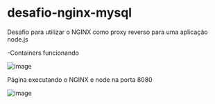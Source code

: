 # desafio-nginx-mysql
Desafio para utilizar o NGINX como proxy reverso para uma aplicação node.js

-Containers funcionando

![image](https://github.com/rodrigolopesinf/desafio-nginx-mysql/assets/55162026/5d0f74a7-97aa-45cf-a4b0-cc305770e59d)

Página executando o NGINX e node na porta 8080

![image](https://github.com/rodrigolopesinf/desafio-nginx-mysql/assets/55162026/1c985c64-5f67-41b5-8e77-9e12d5378199)


